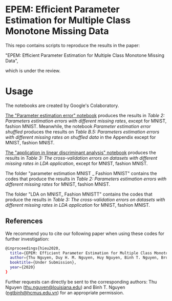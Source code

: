 # EPEM: Efficient Parameter Estimation for Multiple Class Monotone Missing Data

This repo contains scripts to reproduce the results in the paper:

"EPEM: Efficient Parameter Estimation for Multiple Class Monotone Missing Data",

which is under the review.

# Usage
The notebooks are created by Google's Colaboratory.

[The "Parameter estimation error" notebook](https://github.com/thunguyen177/EPEM/blob/master/Parameter%20estimation%20error.ipynb) produces the results in *Table 2: Parameters estimation errors with different missing rates*, except for MNIST, fashion MNIST. Meanwhile, the notebook *Parameter estimation error shuffled* produces the results on *Table B.5: Parameters estimation errors with different missing rates on shuffled data* in the Appendix except for MNIST, fashion MNIST.

[The "application in linear discriminant analysis" notebook](https://github.com/thunguyen177/EPEM/blob/master/application%20in%20linear%20discriminant%20analysis.ipynb)  produces the results in *Table 3: The cross-validation errors on datasets with different missing rates in LDA application*, except for MNIST, fashion MNIST.

The folder "parameter estimation MNIST _ Fashion MNIST" contains the codes that produce the results in *Table 2: Parameters estimation errors with different missing rates* for MNIST, fashion MNIST.

The folder "LDA on MNIST_ Fashion MNISTT" contains the codes that produce the results in *Table 3: The cross-validation errors on datasets with different missing rates in LDA application* for MNIST, fashion MNIST.

## References
We recommend you to cite our following paper when using these codes for further investigation:
```bash
@inproceedings{hieu2020,
  title={EPEM: Efficient Parameter Estimation for Multiple Class Monotone Missing Data},
  author={Thu Nguyen, Duy H. M. Nguyen, Huy Nguyen, Binh T. Nguyen, Bruce A. Wade },
  booktitle={Under Submission},
  year={2020}
}
```
Further requests can directly be sent to the corresponding authors: Thu Nguyen (thu.nguyen@louisiana.edu) and Binh T. Nguyen (ngtbinh@hcmus.edu.vn) for an appropriate permission.
